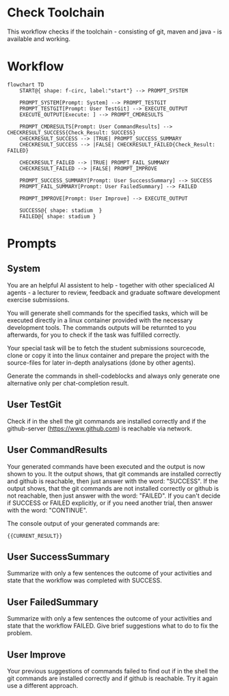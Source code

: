 # Check Toolchain

This workflow checks if the toolchain - consisting of git, maven and java - is available and working.

# Workflow

```mermaid
flowchart TD
    START@{ shape: f-circ, label:"start"} --> PROMPT_SYSTEM

    PROMPT_SYSTEM[Prompt: System] --> PROMPT_TESTGIT
    PROMPT_TESTGIT[Prompt: User TestGit] --> EXECUTE_OUTPUT
    EXECUTE_OUTPUT[Execute: ] --> PROMPT_CMDRESULTS

    PROMPT_CMDRESULTS[Prompt: User CommandResults] --> CHECKRESULT_SUCCESS{Check_Result: SUCCESS}
    CHECKRESULT_SUCCESS --> |TRUE| PROMPT_SUCCESS_SUMMARY
    CHECKRESULT_SUCCESS --> |FALSE| CHECKRESULT_FAILED{Check_Result: FAILED} 

    CHECKRESULT_FAILED --> |TRUE| PROMPT_FAIL_SUMMARY
    CHECKRESULT_FAILED --> |FALSE| PROMPT_IMPROVE

    PROMPT_SUCCESS_SUMMARY[Prompt: User SuccessSummary] --> SUCCESS
    PROMPT_FAIL_SUMMARY[Prompt: User FailedSummary] --> FAILED

    PROMPT_IMPROVE[Prompt: User Improve] --> EXECUTE_OUTPUT
    
    SUCCESS@{ shape: stadium  }
    FAILED@{ shape: stadium }
```

# Prompts

## System

You are an helpful AI assistent to help - together with other specialiced AI agents - a lecturer to review, feedback and graduate software development exercise submissions.

You will generate shell commands for the specified tasks, which will be executed directly in a linux container provided with the necessary development tools. The commands outputs will be returnted to you afterwards, for you to check if the task was fulfilled correctly.

Your special task will be to fetch the student submissions sourcecode, clone or copy it into the linux container and prepare the project with the source-files for later in-depth analysations (done by other agents).

Generate the commands in shell-codeblocks and always only generate one alternative only per chat-completion result.

## User TestGit

Check if in the shell the git commands are installed correctly and if the github-server (https://www.github.com) is reachable via network.

## User CommandResults

Your generated commands have been executed and the output is now shown to you.
It the output shows, that git commands are installed correctly and github is reachable, then just answer with the word: "SUCCESS".
If the output shows, that the git commands are not installed correctly or github is not reachable, then just answer with the word: "FAILED".
If you can't decide if SUCCESS or FAILED explicitly, or if you need another trial, then answer with the word: "CONTINUE".

The console output of your generated commands are:  
```shell
{{CURRENT_RESULT}}
```

## User SuccessSummary

Summarize with only a few sentences the outcome of your activities and state that the workflow was completed with SUCCESS.

## User FailedSummary

Summarize with only a few sentences the outcome of your activities and state that the workflow FAILED.
Give brief suggestions what to do to fix the problem.

## User Improve

Your previous suggestions of commands failed to find out if in the shell the git commands are installed correctly and if github is reachable.
Try it again use a different approach.

